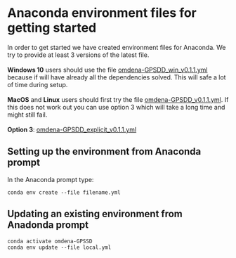 # Anaconda environment files for getting started

In order to get started we have created environment files for Anaconda. We try to provide at least 3 versions of the latest file.
<br>
<br>
**Windows 10** users should use the file [omdena-GPSDD_win_v0.1.1.yml](omdena-GPSDD_win_v0.1.1.yml)
 because if will have already all the dependencies solved. This will safe a lot of time during setup.
<br>
<br>
**MacOS** and **Linux** users should first try the file [omdena-GPSDD_v0.1.1.yml](environments\omdena-GPSDD_v0.1.1.yml). If this does not work out you can use option 3 which will take a long time and might still fail.
<br>
<br>
**Option 3**: [omdena-GPSDD_explicit_v0.1.1.yml](environments\omdena-GPSDD_explicit_v0.1.1.yml)

## Setting up the environment from Anaconda prompt
In the Anaconda prompt type:<br>

```conda env create --file filename.yml```

## Updating an existing environment from Anadonda prompt

```
conda activate omdena-GPSSD  
conda env update --file local.yml  
```